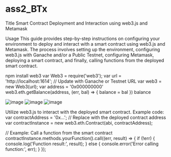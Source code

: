 # ass2_BTx
Title
Smart Contract Deployment and Interaction using web3.js and Metamask

Usage
This guide provides step-by-step instructions on configuring your environment to deploy and interact with a smart contract using web3.js and Metamask. The process involves setting up the environment, configuring web3.js with Ganache and/or a Public Testnet, configuring Metamask, deploying a smart contract, and finally, calling functions from the deployed smart contract.

npm install web3
var Web3 = require('web3');
var url = 'http://localhost:1614'; // Update with Ganache or Testnet URL
var web3 = new Web3(url);
var address = '0x000000000'
web3.eth.getBalance(address, (err, bal) => { balance = bal })
balance





![image](https://github.com/zhambyl14/ass2_BTx/assets/147126858/7c611156-7f2f-4a65-94ff-3ed5adf7373a)
![image](https://github.com/zhambyl14/ass2_BTx/assets/147126858/715e0daf-f525-49e8-be34-290b5ff0db40)
![image](https://github.com/zhambyl14/ass2_BTx/assets/147126858/886e42c3-4c16-4866-a48f-965b778db4d8)



Utilize web3.js to interact with the deployed smart contract. Example code:
var contractAddress = '0x...'; // Replace with the deployed contract address
var contractInstance = new web3.eth.Contract(abi, contractAddress);

// Example: Call a function from the smart contract
contractInstance.methods.yourFunction().call((err, result) => {
  if (!err) {
    console.log('Function result:', result);
  } else {
    console.error('Error calling function:', err);
  }
});
